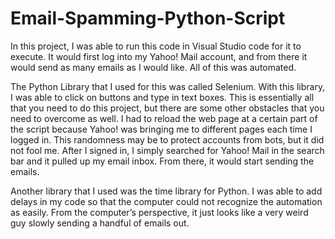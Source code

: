 # Email-Spamming-Python-Script

In this project, I was able to run this code in Visual Studio code for it to execute. It would first log into my Yahoo! Mail account, and from there it would send as many emails as I would like. All of this was automated.

The Python Library that I used for this was called Selenium. With this library, I was able to click on buttons and type in text boxes. This is essentially all that you need to do this project, but there are some other obstacles that you need to overcome as well. I had to reload the web page at a certain part of the script because Yahoo! was bringing me to different pages each time I logged in. This randomness may be to protect accounts from bots, but it did not fool me. After I signed in, I simply searched for Yahoo! Mail in the search bar and it pulled up my email inbox. From there, it would start sending the emails.

Another library that I used was the time library for Python. I was able to add delays in my code so that the computer could not recognize the automation as easily. From the computer’s perspective, it just looks like a very weird guy slowly sending a handful of emails out.
